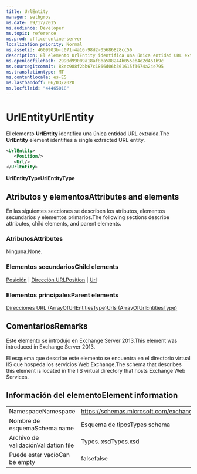```yaml
---
title: UrlEntity
manager: sethgros
ms.date: 09/17/2015
ms.audience: Developer
ms.topic: reference
ms.prod: office-online-server
localization_priority: Normal
ms.assetid: 4609903b-c071-4a16-98d2-05686828cc56
description: El elemento UrlEntity identifica una única entidad URL extraída.
ms.openlocfilehash: 2990d99009a18af8ba588244b055eb4e2d461b9c
ms.sourcegitcommit: 88ec988f2bb67c1866d06b361615f3674a24e795
ms.translationtype: MT
ms.contentlocale: es-ES
ms.lasthandoff: 06/03/2020
ms.locfileid: "44465018"
---
```

# <a name="urlentity"></a><span data-ttu-id="6e036-103">UrlEntity</span><span class="sxs-lookup"><span data-stu-id="6e036-103">UrlEntity</span></span>

<span data-ttu-id="6e036-104">El elemento **UrlEntity** identifica una única entidad URL extraída.</span><span class="sxs-lookup"><span data-stu-id="6e036-104">The **UrlEntity** element identifies a single extracted URL entity.</span></span> 
  
```XML
<UrlEntity>
   <Position/>
   <Url/>
</UrlEntity>
```

 <span data-ttu-id="6e036-105">**UrlEntityType**</span><span class="sxs-lookup"><span data-stu-id="6e036-105">**UrlEntityType**</span></span>
## <a name="attributes-and-elements"></a><span data-ttu-id="6e036-106">Atributos y elementos</span><span class="sxs-lookup"><span data-stu-id="6e036-106">Attributes and elements</span></span>

<span data-ttu-id="6e036-107">En las siguientes secciones se describen los atributos, elementos secundarios y elementos primarios.</span><span class="sxs-lookup"><span data-stu-id="6e036-107">The following sections describe attributes, child elements, and parent elements.</span></span>
  
### <a name="attributes"></a><span data-ttu-id="6e036-108">Atributos</span><span class="sxs-lookup"><span data-stu-id="6e036-108">Attributes</span></span>

<span data-ttu-id="6e036-109">Ninguna.</span><span class="sxs-lookup"><span data-stu-id="6e036-109">None.</span></span>
  
### <a name="child-elements"></a><span data-ttu-id="6e036-110">Elementos secundarios</span><span class="sxs-lookup"><span data-stu-id="6e036-110">Child elements</span></span>

<span data-ttu-id="6e036-111">[Posición](position.md)  |  [Dirección URL](url-ex15websvcsotherref.md)</span><span class="sxs-lookup"><span data-stu-id="6e036-111">[Position](position.md) | [Url ](url-ex15websvcsotherref.md)</span></span>
  
### <a name="parent-elements"></a><span data-ttu-id="6e036-112">Elementos principales</span><span class="sxs-lookup"><span data-stu-id="6e036-112">Parent elements</span></span>

[<span data-ttu-id="6e036-113">Direcciones URL (ArrayOfUrlEntitiesType)</span><span class="sxs-lookup"><span data-stu-id="6e036-113">Urls (ArrayOfUrlEntitiesType)</span></span>](urls-arrayofurlentitiestype.md)
  
## <a name="remarks"></a><span data-ttu-id="6e036-114">Comentarios</span><span class="sxs-lookup"><span data-stu-id="6e036-114">Remarks</span></span>

<span data-ttu-id="6e036-115">Este elemento se introdujo en Exchange Server 2013.</span><span class="sxs-lookup"><span data-stu-id="6e036-115">This element was introduced in Exchange Server 2013.</span></span>
  
<span data-ttu-id="6e036-116">El esquema que describe este elemento se encuentra en el directorio virtual IIS que hospeda los servicios Web Exchange.</span><span class="sxs-lookup"><span data-stu-id="6e036-116">The schema that describes this element is located in the IIS virtual directory that hosts Exchange Web Services.</span></span>
  
## <a name="element-information"></a><span data-ttu-id="6e036-117">Información del elemento</span><span class="sxs-lookup"><span data-stu-id="6e036-117">Element information</span></span>

|||
|:-----|:-----|
|<span data-ttu-id="6e036-118">Namespace</span><span class="sxs-lookup"><span data-stu-id="6e036-118">Namespace</span></span>  <br/> |https://schemas.microsoft.com/exchange/services/2006/types  <br/> |
|<span data-ttu-id="6e036-119">Nombre de esquema</span><span class="sxs-lookup"><span data-stu-id="6e036-119">Schema name</span></span>  <br/> |<span data-ttu-id="6e036-120">Esquema de tipos</span><span class="sxs-lookup"><span data-stu-id="6e036-120">Types schema</span></span>  <br/> |
|<span data-ttu-id="6e036-121">Archivo de validación</span><span class="sxs-lookup"><span data-stu-id="6e036-121">Validation file</span></span>  <br/> |<span data-ttu-id="6e036-122">Types. xsd</span><span class="sxs-lookup"><span data-stu-id="6e036-122">Types.xsd</span></span>  <br/> |
|<span data-ttu-id="6e036-123">Puede estar vacío</span><span class="sxs-lookup"><span data-stu-id="6e036-123">Can be empty</span></span>  <br/> |<span data-ttu-id="6e036-124">false</span><span class="sxs-lookup"><span data-stu-id="6e036-124">false</span></span>  <br/> |
   

